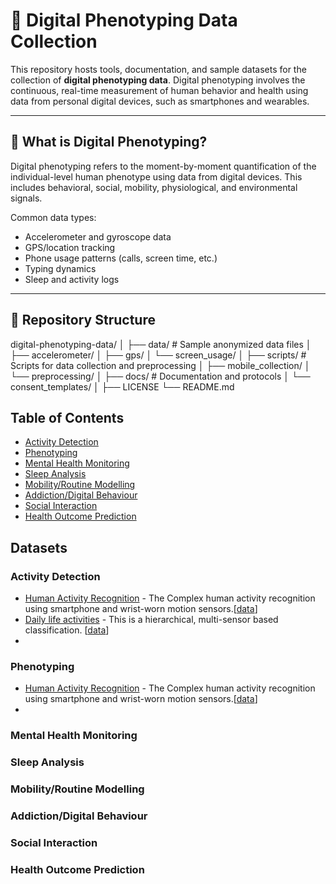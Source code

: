 
# 📱 Digital Phenotyping Data Collection

This repository hosts tools, documentation, and sample datasets for the collection of **digital phenotyping data**. Digital phenotyping involves the continuous, real-time measurement of human behavior and health using data from personal digital devices, such as smartphones and wearables.

---

## 🧠 What is Digital Phenotyping?

Digital phenotyping refers to the moment-by-moment quantification of the individual-level human phenotype using data from digital devices. This includes behavioral, social, mobility, physiological, and environmental signals.

Common data types:
- Accelerometer and gyroscope data
- GPS/location tracking
- Phone usage patterns (calls, screen time, etc.)
- Typing dynamics
- Sleep and activity logs

---

## 📂 Repository Structure

digital-phenotyping-data/
│
├── data/ # Sample anonymized data files
│ ├── accelerometer/
│ ├── gps/
│ └── screen_usage/
│
├── scripts/ # Scripts for data collection and preprocessing
│ ├── mobile_collection/
│ └── preprocessing/
│
├── docs/ # Documentation and protocols
│ └── consent_templates/
│
├── LICENSE
└── README.md


## Table of Contents
* [Activity Detection](#activity)
* [Phenotyping](#phenotyping)
* [Mental Health Monitoring](#mental)
* [Sleep Analysis](#sleep)
* [Mobility/Routine Modelling](#mobility)
* [Addiction/Digital Behaviour](#addiction)
* [Social Interaction](#social)
* [Health Outcome Prediction](#health)

## Datasets
### Activity Detection
* [Human Activity Recognition](https://) - The Complex human activity recognition using smartphone and wrist-worn motion sensors.[[data](https://www.website.com)]
* [Daily life activities](https://www.mad.tf.fau.de/research/activitynet) - This is a hierarchical, multi-sensor based classification. [[data](https://www.website.com)]
* 

### Phenotyping
* [Human Activity Recognition](https://) - The Complex human activity recognition using smartphone and wrist-worn motion sensors.[[data](https://www.website.com)]
* 


### Mental Health Monitoring


### Sleep Analysis


### Mobility/Routine Modelling


### Addiction/Digital Behaviour


### Social Interaction



### Health Outcome Prediction




